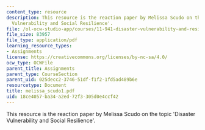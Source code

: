 ```yaml
---
content_type: resource
description: This resource is the reaction paper by Melissa Scudo on the topic 'Disaster
  Vulnerability and Social Resilience'.
file: /ol-ocw-studio-app/courses/11-941-disaster-vulnerability-and-resilience-spring-2005/18ce4057ba34a2ed72f3305d0e4ccf42_melissa_scudo1.pdf
file_size: 83957
file_type: application/pdf
learning_resource_types:
- Assignments
license: https://creativecommons.org/licenses/by-nc-sa/4.0/
ocw_type: OCWFile
parent_title: Assignments
parent_type: CourseSection
parent_uid: 025decc2-3746-51df-f1f2-1fd5ad489b6e
resourcetype: Document
title: melissa_scudo1.pdf
uid: 18ce4057-ba34-a2ed-72f3-305d0e4ccf42
---
```

This resource is the reaction paper by Melissa Scudo on the topic 'Disaster Vulnerability and Social Resilience'.